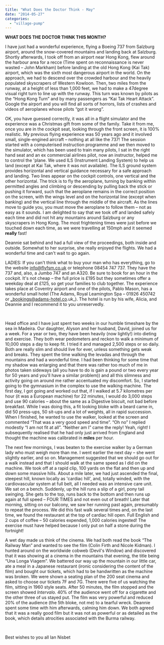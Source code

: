 ```yaml
---
title: "What Does the Doctor Think - May"
date: "2014-05-27"
categories: 
  - "village-pump"
---
```


**WHAT DOES THE DOCTOR THINK THIS MONTH?**

I have just had a wonderful experience, flying a Boeing 737 from Salzburg airport, around the snow-covered mountains and landing back at Salzburg. Shortly afterwards, I took off from an airport near Hong Kong, flew around the harbour area for a recce (Time spent on reconnaissance is never wasted – John Markham) before landing at the old Hong Kong (Kai Tak) airport, which was the sixth most dangerous airport in the world. On the approach, we had to descend over the crowded harbour and the heavily populated skyscrapers of Western Kowloon. Then, two miles from the runway, at a height of less than 1,000 feet, we had to make a 47degree visual right turn to line up with the runway. This turn was known by pilots as the “Hong Kong Turn” and by many passengers as “Kai Tak Heart Attack”. Google the airport and you will find all sorts of horrors, lists of crashes and videos of aeroplanes whose pilots “got it wrong”.

OK, you have guessed correctly, it was all in a flight simulator and the experience was a Christmas gift from some of the family. Take it from me, once you are in the cockpit seat, looking through the front screen, it is 100% realistic. My previous flying experience was 50 years ago and it involved small, single-engined aircraft – nothing at all like the 737! The session started with a computerised instruction programme and we then moved to the simulator, which has been used to train many pilots, I sat in the right hand seat and an ex commercial airlines pilot, now an instructor, helped me to control the 'plane. We used ILS (Instrument Landing System) to help us land (except at Kai Tak, where it was not available). The ILS ground system provides horizontal and vertical guidance necessary for a safe approach and landing. Two lines appear on the cockpit controls, one vertical and the other horizontal. The trick is to fly the aeroplane, turning by banking within permitted angles and climbing or descending by pulling back the stick or pushing it forward, such that the aeroplane remains in the correct position on the screen, with the wings level and on the horizontal line (except when banking) and the vertical line through the middle of the aircraft. As the lines move to guide you, you must move the aeroplane to follow them – not as easy as it sounds. I am delighted to say that we took off and landed safely each time and did not hit any mountains around Salzburg or any skyscrapers in Hong Kong. The most frightening times were just before we touched down each time, as we were travelling at 150mph and it seemed **really** fast!

Deannie sat behind and had a full view of the proceedings, both inside and outside. Somewhat to her surprise, she really enjoyed the flights. We had a wonderful time and can't wait to go again.

LADIES: If you can't think what to buy your man who has everything, go to the website [info@flyfsm.co.uk](mailto:info@flyfsm.co.uk) or telephone 08454 747 737. They have the 737 and, also, a Jumbo 747 and an A320. Be sure to book for an hour in the cockpit. It's not cheap – the full price is £195 but they sometimes offer a weekday deal at £125, so get your families to club together. The experience takes place at Coventry airport and one of the pilots, Pablo Mason, has a wonderful small hotel (The Adams, Royal Leamington Spa – 01926 450742 or _bookings@adams-hotel.co.uk_). The hotel is run by his wife, Alicia, and Deannie and I recommend it to you unreservedly.

 

Head office and I have just spent two weeks in our humble timeshare by the sea in Madeira. Our daughter, Alyson and her husband, David, joined us for a week. For a year or two, they have been heavily (now lightly!) into dieting and exercise. They both wear pedometers and reckon to walk a minimum of 10,000 steps a day to keep fit. I tried it and managed 2,500 steps or so daily. Both are really slim and should live for ever, unless something gets weak and breaks. They spent the time walking the levadas and through the mountains and had a wonderful time. I had been thinking for some time that my shadow was enlarging and that there was rather too much of me in photos taken sideways (all you have to do is gain a pound or two every year for 50 years and you'll have a similar problem)) and all this slimness and activity going on around me rather accentuated my discomfort. So, I started going to the gymnasium in the complex to use the walking machine. The first day, I got going and worked out that, if I walked at 5.7 kilometres per hour (it was a European machine) for 22 minutes, I would do 3,000 steps and use 90 calories – about the same as a Digestive biscuit, not bad before breakfast. While I was doing this, a fit looking bloke with a beard came in, did 50 press-ups, 50 sit-ups and a lot of weights, all in rapid succession. When I finished, he wanted to use the walker, looked at the screen and commented “That was a very good speed and time”. “Oh no” I replied modestly “I am not fit at all”. “Neither am I” came the reply! Yeah, right! I subsequently realised that he had only just arrived from England and thought the machine was calibrated in **miles** per hour.

The next few mornings, I was beaten to the exercise walker by a German lady who must weigh more than me. I went earlier the next day – she went slightly earlier, and so on. Management suggested that we should go out for a walk instead and that I should walk at the same speed as I did on the machine. We took off at a rapid clip, 100 yards on the flat and then up and down some massive hills. About a mile later, we had just ascended the final, steepest hill, known locally as 'cardiac hill', and, totally winded, with the cardiovascular system at full belt, all I needed was an intensive care unit. We sat on a bench. Suddenly, up the hill runs a slip of a girl, pony tail swinging. She gets to the top, runs back to the bottom and then runs up again at full speed – FOUR TIMES and not even out of breath! Later that morning, sitting on our balcony, we saw her running past again, presumably to repeat the process. We did this fast walk several times and, on the last time, we found the restaurant at the top of cardiac hill open. Full English and 2 cups of coffee – 50 calories expended, 1,000 calories ingested! The exercise must have helped because I only put on half a stone during the fortnight!

A wet day made us think of the cinema. We had both read the book “The Railway Man” and wanted to see the film (Colin Firth and Nicole Kidman). I hunted around on the worldwide cobweb (Devil's Window) and discovered that it was showing at a cinema in the mountains that evening, the title being “Una Longa Viagem”. We battered our way up the mountain in our little car, ate a meal in a Japanese restaurant (ironic considering the content of the film) and bought our tickets, which had to be handwritten as the machine was broken. We were shown a seating plan of the 200 seat cinema and asked to choose our tickets 7F and 7G. There were five of us watching the film, sitting in 1960 style seats. After 50 minutes, the film stopped and the screen showed _Intervalo._ 40% of the audience went off for a cigarette and the other three of us stayed put. The film was very powerful and reduced 20% of the audience (the 5th bloke, not me) to a tearful wreck. Deannie spent some time with him afterwards, calming him down. We both agreed that it was a really good film but it was not as powerful or as detailed as the book, which details atrocities associated with the Burma railway.

 

Best wishes to you all Ian Nisbet
